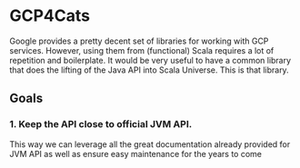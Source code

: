 # GCP4Cats

Google provides a pretty decent set of libraries for working with GCP services. However, using them from (functional)
Scala requires a lot of repetition and boilerplate. It would be very useful to have a common library that does the
lifting of the Java API into Scala Universe. This is that library.

## Goals
### 1. Keep the API close to official JVM API.
This way we can leverage all the great documentation already provided for JVM API as well as ensure easy maintenance for the years to come


